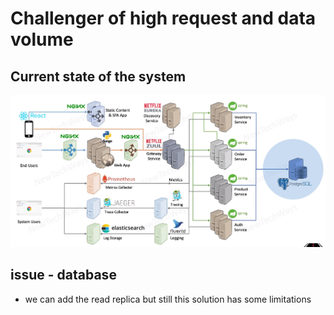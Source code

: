 # Challenger of high request and data volume


## Current state of the system
![Alt text](image.png)


## issue - database
- we can add the read replica but still this solution has some limitations

